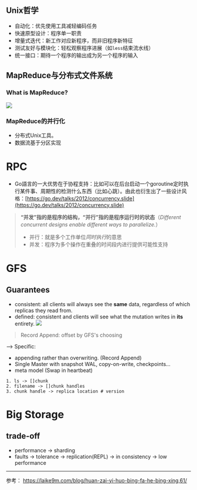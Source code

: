 ## Unix哲学
- 自动化：优先使用工具减轻编码任务
- 快速原型设计：程序单一职责
- 增量式迭代：新工作对应新程序，而非旧程序新特征
- 测试友好与模块化：轻松观察程序进展（如`less`结束流水线）
- 统一接口：期待一个程序的输出成为另一个程序的输入
## MapReduce与分布式文件系统
### What is MapReduce?
![](http://img.070077.xyz/20220823012410.png)

### MapReduce的并行化
- 分布式Unix工具。
- 数据流基于分区实现
# RPC
- Go語言的一大优势在于协程支持：比如可以在后台启动一个goroutine定时执行某件事、周期性的检测什么东西（比如心跳）。由此也衍生出了一些设计风格：[https://go.dev/talks/2012/concurrency.slide](https://go.dev/talks/2012/concurrency.slide)
> **“并发”指的是程序的结构，“并行”指的是程序运行时的状态**（*Different concurrent designs enable different ways to parallelize.*）
> - 并行：就是多个工作单位*同时执行*的意思
> - 并发：程序为多个操作在重叠的时间段内进行提供可能性支持

# GFS
## Guarantees
- consistent: all clients will always see the **same** data, regardless of which replicas they read from.
- defined: consistent and clients will see what the mutation writes in **its** entirety.
![](http://img.070077.xyz//20220911153202.png)
> Record Append: offset by GFS's choosing

--> Specific:
- appending rather than overwriting. (Record Append)
- Single Master with snapshot
  WAL, copy-on-write, checkpoints...
- meta model (Swap in heartbeat)
```
1. ls -> []chunk
2. filename -> []chunk handles
3. chunk handle -> replica location # version
```
# Big Storage
## trade-off
- performance -> sharding
- faults -> tolerance -> replication(REPL) -> in consistency -> low performance

---
参考：
https://laike9m.com/blog/huan-zai-yi-huo-bing-fa-he-bing-xing,61/